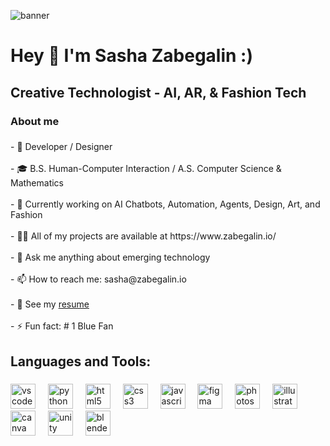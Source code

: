 ![banner](sasha.gif)

###

<h1 align="left">Hey 👋 I'm Sasha Zabegalin :)</h1>

###

<h2 align="left">Creative Technologist - AI, AR, & Fashion Tech</h2>


###

<h3 align="left">About me</h3>

###

<p align="left">
- 🎨 Developer / Designer<br><br>
- 🎓 B.S. Human-Computer Interaction / A.S. Computer Science & Mathematics <br><br>
- 🔭 Currently working on AI Chatbots, Automation, Agents, Design, Art, and Fashion<br><br>
- 👨‍💻 All of my projects are available at https://www.zabegalin.io/<br><br>
- 💬 Ask me anything about emerging technology<br><br>
- 📫 How to reach me: sasha@zabegalin.io<br><br>
- 📄 See my <a href="https://drive.google.com/file/d/1M-Kj-LUZXtjafrQGPrEuDClpxRt1br0h/view?usp=sharing">resume</a> <br><br>
- ⚡ Fun fact: # 1 Blue Fan
</p>

###

<h2 align="left">Languages and Tools:</h2>

###

<div align="left">
  <img src="https://cdn.jsdelivr.net/gh/devicons/devicon/icons/vscode/vscode-original.svg" height="40" alt="vscode logo"  />
  <img width="12" />
  <img src="https://cdn.jsdelivr.net/gh/devicons/devicon/icons/python/python-original.svg" height="40" alt="python logo"  />
  <img width="12" />
  <img src="https://cdn.jsdelivr.net/gh/devicons/devicon/icons/html5/html5-original.svg" height="40" alt="html5 logo"  />
  <img width="12" />
  <img src="https://cdn.jsdelivr.net/gh/devicons/devicon/icons/css3/css3-original.svg" height="40" alt="css3 logo"  />
  <img width="12" />
  <img src="https://cdn.jsdelivr.net/gh/devicons/devicon/icons/javascript/javascript-original.svg" height="40" alt="javascript logo"  />
  <img width="12" />
  <img src="https://cdn.jsdelivr.net/gh/devicons/devicon/icons/figma/figma-original.svg" height="40" alt="figma logo"  />
  <img width="12" />
  <img src="https://cdn.freebiesupply.com/logos/large/2x/adobe-photoshop-cs6-logo-svg-vector.svg" height="40" alt="photoshop logo"  />
  <img width="12" />
  <img src="https://cdn.jsdelivr.net/gh/devicons/devicon/icons/illustrator/illustrator-line.svg" height="40" alt="illustrator logo"  />
  <img width="12" />
  <img src="https://cdn.jsdelivr.net/gh/devicons/devicon/icons/canva/canva-original.svg" height="40" alt="canva logo"  />
  <img width="12" />
  <img src="https://cdn.jsdelivr.net/gh/devicons/devicon/icons/unity/unity-original.svg" height="40" alt="unity logo"  />
  <img width="12" />
  <img src="https://cdn.jsdelivr.net/gh/devicons/devicon/icons/blender/blender-original.svg" height="40" alt="blender logo"  />
</div>

###
